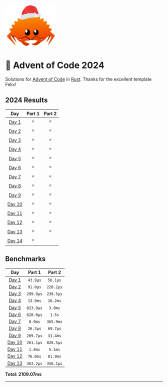 <img src="./.assets/christmas_ferris.png" width="164">

# 🎄 Advent of Code 2024

Solutions for [Advent of Code](https://adventofcode.com/) in [Rust](https://www.rust-lang.org/).
Thanks for the excellent template Felix!

<!--- advent_readme_stars table --->
## 2024 Results

| Day | Part 1 | Part 2 |
| :---: | :---: | :---: |
| [Day 1](https://adventofcode.com/2024/day/1) | ⭐ | ⭐ |
| [Day 2](https://adventofcode.com/2024/day/2) | ⭐ | ⭐ |
| [Day 3](https://adventofcode.com/2024/day/3) | ⭐ | ⭐ |
| [Day 4](https://adventofcode.com/2024/day/4) | ⭐ | ⭐ |
| [Day 5](https://adventofcode.com/2024/day/5) | ⭐ | ⭐ |
| [Day 6](https://adventofcode.com/2024/day/6) | ⭐ | ⭐ |
| [Day 7](https://adventofcode.com/2024/day/7) | ⭐ | ⭐ |
| [Day 8](https://adventofcode.com/2024/day/8) | ⭐ | ⭐ |
| [Day 9](https://adventofcode.com/2024/day/9) | ⭐ | ⭐ |
| [Day 10](https://adventofcode.com/2024/day/10) | ⭐ | ⭐ |
| [Day 11](https://adventofcode.com/2024/day/11) | ⭐ | ⭐ |
| [Day 12](https://adventofcode.com/2024/day/12) | ⭐ | ⭐ |
| [Day 13](https://adventofcode.com/2024/day/13) | ⭐ | ⭐ |
| [Day 14](https://adventofcode.com/2024/day/14) | ⭐ |   |
<!--- advent_readme_stars table --->

<!--- benchmarking table --->
## Benchmarks

| Day | Part 1 | Part 2 |
| :---: | :---: | :---:  |
| [Day 1](./src/bin/01.rs) | `43.9µs` | `56.1µs` |
| [Day 2](./src/bin/02.rs) | `91.0µs` | `220.2µs` |
| [Day 3](./src/bin/03.rs) | `299.9µs` | `238.5µs` |
| [Day 4](./src/bin/04.rs) | `13.9ms` | `16.2ms` |
| [Day 5](./src/bin/05.rs) | `823.9µs` | `3.8ms` |
| [Day 6](./src/bin/06.rs) | `628.0µs` | `1.5s` |
| [Day 7](./src/bin/07.rs) | `8.9ms` | `365.9ms` |
| [Day 8](./src/bin/08.rs) | `26.3µs` | `69.7µs` |
| [Day 9](./src/bin/09.rs) | `269.7µs` | `31.4ms` |
| [Day 10](./src/bin/10.rs) | `261.1µs` | `826.5µs` |
| [Day 11](./src/bin/11.rs) | `1.4ms` | `5.1ms` |
| [Day 12](./src/bin/12.rs) | `76.0ms` | `81.9ms` |
| [Day 13](./src/bin/13.rs) | `363.2µs` | `356.1µs` |

**Total: 2109.07ms**
<!--- benchmarking table --->

---
